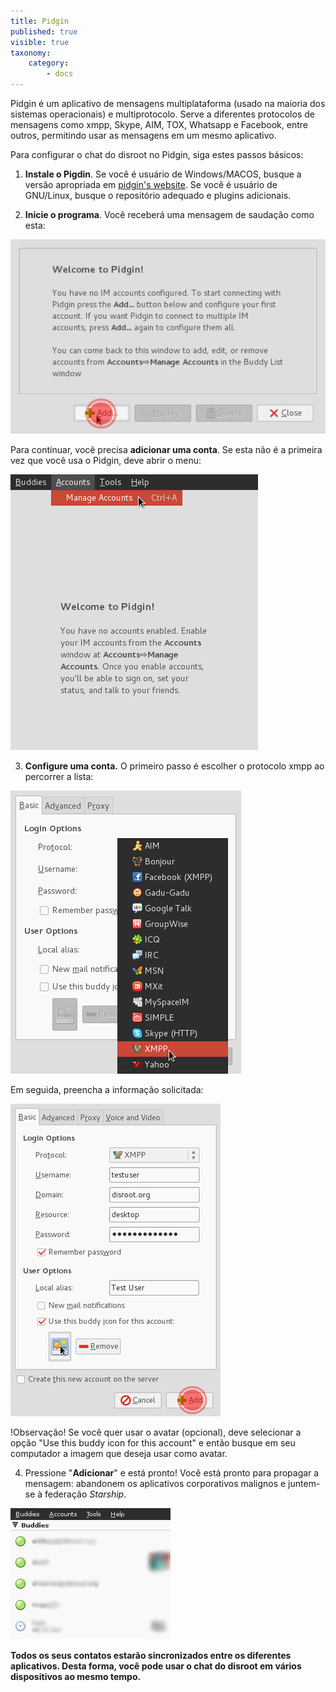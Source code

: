 ```yaml
---
title: Pidgin
published: true
visible: true
taxonomy:
    category:
        - docs
---
```


Pidgin é um aplicativo de mensagens multiplataforma (usado na maioria dos sistemas operacionais) e multiprotocolo. Serve a diferentes protocolos de mensagens como xmpp, Skype, AIM, TOX, Whatsapp e Facebook, entre outros, permitindo usar as mensagens em um mesmo aplicativo. 

Para configurar o chat do disroot no Pidgin, siga estes passos básicos:

1. **Instale o Pigdin**.
Se você é usuário de Windows/MACOS, busque a versão apropriada em [pidgin's website](http://pidgin.im/download/).
Se você é usuário de GNU/Linux, busque o repositório adequado e plugins adicionais. 

2. **Inicie o programa**.
Você receberá uma mensagem de saudação como esta:

![](en/pidgin1.png)

Para continuar, você precisa **adicionar uma conta**.
Se esta não é a primeira vez que você usa o Pidgin, deve abrir o menu:

![](en/pidgin2.png)

3. **Configure uma conta.**
O primeiro passo é escolher o protocolo xmpp ao percorrer a lista:

![](en/pidgin3.png)

Em seguida, preencha a informação solicitada:

![](en/pidgin4.png)

!Observação! Se você quer usar o avatar (opcional), deve selecionar a opção "Use this buddy icon for this account" e então busque em seu computador a imagem que deseja usar como avatar.

4. Pressione "**Adicionar**" e está pronto!
Você está pronto para propagar a mensagem: abandonem os aplicativos corporativos malignos e juntem-se à federação *Starship*.

![](en/pidgin5.png)

**Todos os seus contatos estarão sincronizados entre os diferentes aplicativos. Desta forma, você pode usar o chat do disroot em vários dispositivos ao mesmo tempo.**
